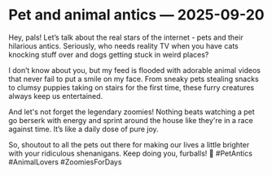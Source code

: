 # Pet and animal antics — 2025-09-20

Hey, pals! Let’s talk about the real stars of the internet - pets and their hilarious antics. Seriously, who needs reality TV when you have cats knocking stuff over and dogs getting stuck in weird places? 

I don’t know about you, but my feed is flooded with adorable animal videos that never fail to put a smile on my face. From sneaky pets stealing snacks to clumsy puppies taking on stairs for the first time, these furry creatures always keep us entertained.

And let's not forget the legendary zoomies! Nothing beats watching a pet go berserk with energy and sprint around the house like they're in a race against time. It’s like a daily dose of pure joy.

So, shoutout to all the pets out there for making our lives a little brighter with your ridiculous shenanigans. Keep doing you, furballs! 🐾 #PetAntics #AnimalLovers #ZoomiesForDays